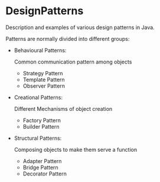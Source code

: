 # DesignPatterns
Description and examples of various design patterns in Java.

Patterns are normally divided into different groups:

* Behavioural Patterns:

    Common communication pattern among objects
    * Strategy Pattern
    * Template Pattern
    * Observer Pattern
    
* Creational Patterns:
    
    Different Mechanisms of object creation
    * Factory Pattern
    * Builder Pattern
    
* Structural Patterns:

    Composing objects to make them serve a function
    * Adapter Pattern
    * Bridge Pattern
    * Decorator Pattern
    
    